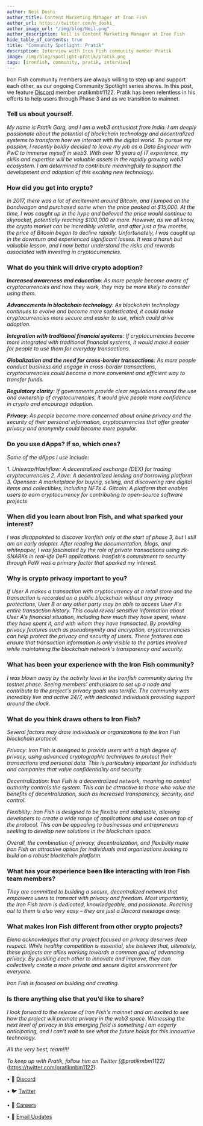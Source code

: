 ```yaml
---
author: Neil Doshi
author_title: Content Marketing Manager at Iron Fish
author_url: https://twitter.com/n_doshi_
author_image_url: "/img/blog/Neil.png"
author_description: Neil is Content Marketing Manager at Iron Fish
hide_table_of_contents: true
title: "Community Spotlight: Pratik"
description: Interview with Iron Fish community member Pratik
image: /img/blog/spotlight-pratik/pratik.png
tags: [ironfish, community, pratik, interview]
---
```


Iron Fish community members are always willing to step up and support each other, as our ongoing Community Spotlight series shows. In this post, we feature [Discord](https://discord.ironfish.network) member pratikmb#1122. Pratik has been relentless in his efforts to help users through Phase 3 and as we transition to mainnet.

### Tell us about yourself.

*My name is Pratik Garg, and I am a web3 enthusiast from India. I am deeply passionate about the potential of blockchain technology and decentralized systems to transform how we interact with the digital world. To pursue my passion, I recently boldly decided to leave my job as a Data Engineer with PwC to immerse myself in web3. With over 10 years of IT experience, my skills and expertise will be valuable assets in the rapidly growing web3 ecosystem. I am determined to contribute meaningfully to support the development and adoption of this exciting new technology.*

### How did you get into crypto?

*In 2017, there was a lot of excitement around Bitcoin, and I jumped on the bandwagon and purchased some when the price peaked at $15,000. At the time, I was caught up in the hype and believed the price would continue to skyrocket, potentially reaching $100,000 or more. However, as we all know, the crypto market can be incredibly volatile, and after just a few months, the price of Bitcoin began to decline rapidly. Unfortunately, I was caught up in the downturn and experienced significant losses. It was a harsh but valuable lesson, and I now better understand the risks and rewards associated with investing in cryptocurrencies.*

### What do you think will drive crypto adoption?

***Increased awareness and education**: As more people become aware of cryptocurrencies and how they work, they may be more likely to consider using them.*

***Advancements in blockchain technology**: As blockchain technology continues to evolve and become more sophisticated, it could make cryptocurrencies more secure and easier to use, which could drive adoption.*

***Integration with traditional financial systems**: If cryptocurrencies become more integrated with traditional financial systems, it would make it easier for people to use them for everyday transactions.*

***Globalization and the need for cross-border transactions**: As more people conduct business and engage in cross-border transactions, cryptocurrencies could become a more convenient and efficient way to transfer funds.*

***Regulatory clarity**: If governments provide clear regulations around the use and ownership of cryptocurrencies, it would give people more confidence in crypto and encourage adoption.*

***Privacy**: As people become more concerned about online privacy and the security of their personal information, cryptocurrencies that offer greater privacy and anonymity could become more popular.*

### Do you use dApps? If so, which ones?

*Some of the dApps I use include:*

*1. Uniswap/Hashflow: A decentralized exchange (DEX) for trading cryptocurrencies
2. Aave: A decentralized lending and borrowing platform
3. Opensea: A marketplace for buying, selling, and discovering rare digital items and collectibles, including NFTs
4. Gitcoin: A platform that enables users to earn cryptocurrency for contributing to open-source software projects*

### When did you learn about Iron Fish, and what sparked your interest?

*I was disappointed to discover Ironfish only at the start of phase 3, but I still am an early adopter. After reading the documentation, blogs, and whitepaper, I was fascinated by the role of private transactions using zk-SNARKs in real-life DeFi applications. Ironfish's commitment to security through PoW was a primary factor that sparked my interest.*

### Why is crypto privacy important to you?

*If User A makes a transaction with cryptocurrency at a retail store and the transaction is recorded on a public blockchain without any privacy protections, User B or any other party may be able to access User A's entire transaction history. This could reveal sensitive information about User A's financial situation, including how much they have spent, where they have spent it, and with whom they have transacted.
By providing privacy features such as pseudonymity and encryption, cryptocurrencies can help protect the privacy and security of users. These features can ensure that transaction information is only visible to the parties involved while maintaining the blockchain network's transparency and security.*

###  What has been your experience with the Iron Fish community?

*I was blown away by the activity level in the Ironfish community during the testnet phase. Seeing members' enthusiasm to set up a node and contribute to the project's privacy goals was terrific. The community was incredibly live and active 24/7, with dedicated individuals providing support around the clock.*

###  What do you think draws others to Iron Fish?

*Several factors may draw individuals or organizations to the Iron Fish blockchain protocol:*

*Privacy: Iron Fish is designed to provide users with a high degree of privacy, using advanced cryptographic techniques to protect their transactions and personal data. This is particularly important for individuals and companies that value confidentiality and security.*

*Decentralization: Iron Fish is a decentralized network, meaning no central authority controls the system. This can be attractive to those who value the benefits of decentralization, such as increased transparency, security, and control.*

*Flexibility: Iron Fish is designed to be flexible and adaptable, allowing developers to create a wide range of applications and use cases on top of the protocol. This can be appealing to businesses and entrepreneurs seeking to develop new solutions in the blockchain space.*

*Overall, the combination of privacy, decentralization, and flexibility make Iron Fish an attractive option for individuals and organizations looking to build on a robust blockchain platform.*

###  What has your experience been like interacting with Iron Fish team members?

*They are committed to building a secure, decentralized network that empowers users to transact with privacy and freedom. Most importantly, the Iron Fish team is dedicated, knowledgeable, and passionate. Reaching out to them is also very easy – they are just a Discord message away.*

### What makes Iron Fish different from other crypto projects?

*Elena acknowledges that any project focused on privacy deserves deep respect. While healthy competition is essential, she believes that, ultimately, these projects are allies working towards a common goal of advancing privacy. By pushing each other to innovate and improve, they can collectively create a more private and secure digital environment for everyone.*

*Iron Fish is focused on building and creating.*

### Is there anything else that you’d like to share?

*I look forward to the release of Iron Fish's mainnet and am excited to see how the project will promote privacy in the web3 space. Witnessing the next level of privacy in this emerging field is something I am eagerly anticipating, and I can't wait to see what the future holds for this innovative technology.*

*All the very best, team!!!!*

*To keep up with Pratik, follow him on Twitter [@pratikmbm1122]*(https://twitter.com/pratikmbm1122).

• 🎤 [Discord](https://discord.ironfish.network)

• 🐦 [Twitter](https://twitter.com/ironfishcrypto)

• 🚀 [Careers](https://ironfish.network/careers)

• 📧 [Email Updates](https://ironfish.network/#email-signup)
